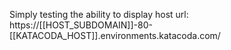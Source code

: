 Simply testing the ability to display host url:
https://[[HOST_SUBDOMAIN]]-80-[[KATACODA_HOST]].environments.katacoda.com/